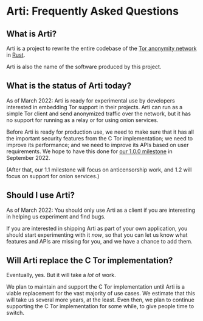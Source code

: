 # Arti: Frequently Asked Questions

## What is Arti?

Arti is a project to rewrite the entire codebase of the
[Tor anonymity network](https://torproject.org) in
[Rust](https://rustlang.org/).

Arti is also the name of the software produced by this project.

## What is the status of Arti today?

As of March 2022: Arti is ready for experimental use by developers
interested in embedding Tor support in their projects.  Arti can run as
a simple Tor client and send anonymized traffic over the network, but it
has no support for running as a relay or for using onion services.

Before Arti is ready for production use, we need to make sure that it
has all the important security features from the C Tor implementation; we
need to improve its performance; and we need to improve its APIs based
on user requirements.  We hope to have this done for
[our 1.0.0 milestone](https://gitlab.torproject.org/tpo/core/arti/-/milestones/8#tab-issues) in September 2022.

(After that, our 1.1 milestone will focus on anticensorship work,
and 1.2 will focus on support for onion services.)

## Should I use Arti?

As of March 2022: You should only use Arti as a client if you are
interesting in helping us experiment and find bugs.

If you are interested in shipping Arti as part of your own application,
you should start experimenting with it _now_, so that you can let us
know what features and APIs are missing for you, and we have a chance to
add them.

## Will Arti replace the C Tor implementation?

Eventually, yes.  But it will take a _lot_ of work.

We plan to maintain and support the C Tor implementation until Arti is a
viable replacement for the vast majority of use cases.  We estimate that
this will take us several more years, at the least.  Even then, we plan
to continue supporting the C Tor implementation for some while, to give
people time to switch.

